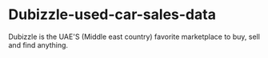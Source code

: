 # Dubizzle-used-car-sales-data
Dubizzle is the UAE'S (Middle east country) favorite marketplace to buy, sell and find anything.
